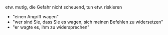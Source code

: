 etw. mutig, die Gefahr nicht scheuend, tun
etw. riskieren
-   "einen Angriff wagen"
-   "wer sind Sie, dass Sie es wagen, sich meinen Befehlen zu widersetzen"
-   "er wagte es, ihm zu widersprechen"